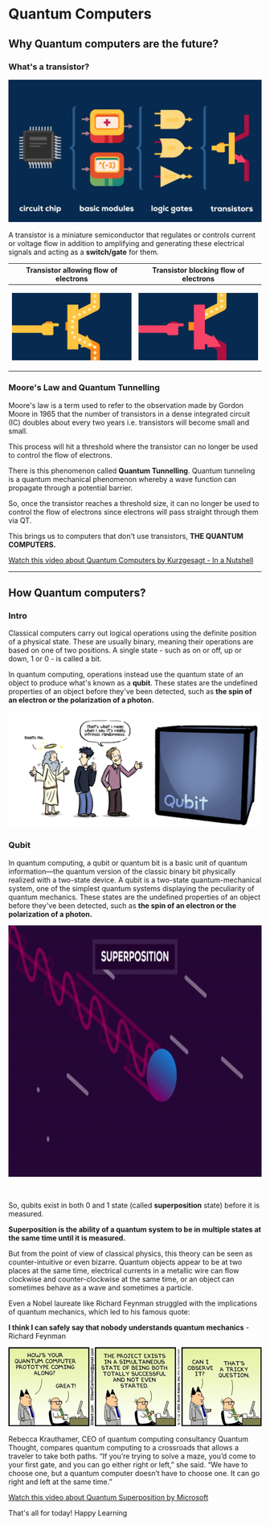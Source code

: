 # Quantum Computers

## Why Quantum computers are the future?

### What's a transistor?

<p align = "center">
<img src = "assets/transistors.png" alt = "transistor">
</p>

A transistor is a miniature semiconductor that regulates or controls current or voltage flow in addition to amplifying and generating these electrical signals and acting as a **switch/gate** for them. 

| Transistor allowing flow of electrons  | Transistor blocking flow of electrons  |
|:---------------:|:---------------:|
| <p align = "center"><img src="assets/t%20on.png" alt="transistor allowing the flow of electrons"></p> | <p align = "center"><img src="assets/t%20off.png" alt="transistor blocking the flow of electrons"></p> |

### Moore's Law and Quantum Tunnelling

Moore's law is a term used to refer to the observation made by Gordon Moore in 1965 that the number of transistors in a dense integrated circuit (IC) doubles about every two years i.e. transistors will become small and small.   

This process will hit a threshold where the transistor can no longer be used to control the flow of electrons.  

There is this phenomenon called <b>Quantum Tunnelling</b>. Quantum tunneling is a quantum mechanical phenomenon whereby a wave function can propagate through a potential barrier.  

So, once the transistor reaches a threshold size, it can no longer be used to control the flow of electrons since electrons will pass straight through them via QT.  

This brings us to computers that don't use transistors, **THE QUANTUM COMPUTERS.**

[Watch this video about Quantum Computers by Kurzgesagt - In a Nutshell](https://youtu.be/JhHMJCUmq28)

----

## How Quantum computers?

### Intro

Classical computers carry out logical operations using the definite position of a physical state. These are usually binary, meaning their operations are based on one of two positions. A single state - such as on or off, up or down, 1 or 0 - is called a bit.    

In quantum computing, operations instead use the quantum state of an object to produce what's known as a **qubit**. These states are the undefined properties of an object before they've been detected, such as **the spin of an electron or the polarization of a photon.**    

<p align = "center"><img src="assets/qubit%20comic.png" alt="Comic about Qubit"></p>

### Qubit

In quantum computing, a qubit or quantum bit is a basic unit of quantum information—the quantum version of the classic binary bit physically realized with a two-state device. A qubit is a two-state quantum-mechanical system, one of the simplest quantum systems displaying the peculiarity of quantum mechanics. These states are the undefined properties of an object before they've been detected, such as **the spin of an electron or the polarization of a photon.**   

<p align = "center">
<img src = "assets/superposition.gif" alt = "superposition in qubits" height = "500px">
</p>

<br>

So, qubits exist in both 0 and 1 state (called **superposition** state) before it is measured.    

**Superposition is the ability of a quantum system to be in multiple states at the same time until it is measured.**   

But from the point of view of classical physics, this theory can be seen as counter-intuitive or even bizarre. Quantum objects appear to be at two places at the same time, electrical currents in a metallic wire can flow clockwise and counter-clockwise at the same time, or an object can sometimes behave as a wave and sometimes a particle.   

Even a Nobel laureate like Richard Feynman struggled with the implications of quantum mechanics, which led to his famous quote:   

**I think I can safely say that nobody understands quantum mechanics** - Richard Feynman

<p align = "center">
<img src="assets/superposition%20comic.webp" alt="comic about quantum">
</p>

Rebecca Krauthamer, CEO of quantum computing consultancy Quantum Thought, compares quantum computing to a crossroads that allows a traveler to take both paths. “If you’re trying to solve a maze, you’d come to your first gate, and you can go either right or left,” she said. “We have to choose one, but a quantum computer doesn’t have to choose one. It can go right and left at the same time.”   

[Watch this video about Quantum Superposition by Microsoft](https://youtu.be/glLPHgRle7o)

That's all for today! Happy Learning